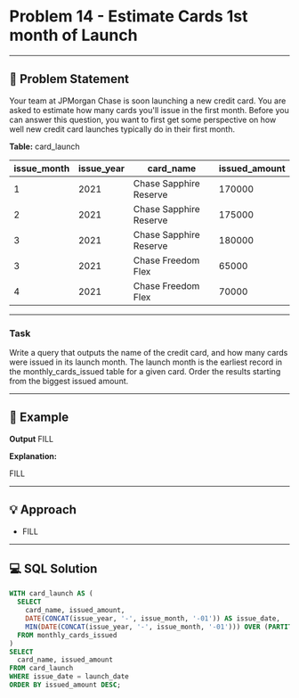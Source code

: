 # Problem 14 - Estimate Cards 1st month of Launch


---

## 📄 Problem Statement
Your team at JPMorgan Chase is soon launching a new credit card. You are asked to estimate how many cards you'll issue in the first month.
Before you can answer this question, you want to first get some perspective on how well new credit card launches typically do in their first month.

**Table:** card_launch

| issue_month	|issue_year	|card_name	|		issued_amount|
|---|---|---|---|
|	1	|2021		|Chase Sapphire Reserve	|170000|
|	2	|2021		|Chase Sapphire Reserve	|175000|
|	3	|2021		|Chase Sapphire Reserve	|180000|
|	3	|2021		|Chase Freedom Flex		|65000|
|	4	|2021		|Chase Freedom Flex	|	70000|

---

### Task
Write a query that outputs the name of the credit card, and how many cards were issued in its launch month. 
The launch month is the earliest record in the monthly_cards_issued table for a given card. 
Order the results starting from the biggest issued amount.


---

## 🧪 Example

**Output**
FILL

  
**Explanation:**

FILL



---

## 💡 Approach

- FILL

---

## 💻 SQL Solution

```sql
WITH card_launch AS (
  SELECT 
    card_name, issued_amount,
    DATE(CONCAT(issue_year, '-', issue_month, '-01')) AS issue_date,
    MIN(DATE(CONCAT(issue_year, '-', issue_month, '-01'))) OVER (PARTITION BY card_name) AS launch_date
  FROM monthly_cards_issued
)
SELECT 
  card_name, issued_amount
FROM card_launch
WHERE issue_date = launch_date
ORDER BY issued_amount DESC;
